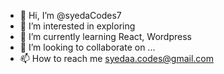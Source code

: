 - 👋 Hi, I’m @syedaCodes7
- 👀 I’m interested in exploring
- 🌱 I’m currently learning React, Wordpress
- 💞️ I’m looking to collaborate on ...
- 📫 How to reach me syedaa.codes@gmail.com

<!---
syedaCodes7/syedaCodes7 is a ✨ special ✨ repository because its `README.md` (this file) appears on your GitHub profile.
You can click the Preview link to take a look at your changes.
--->
